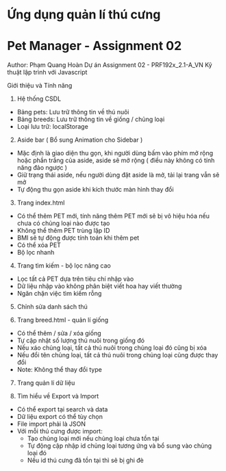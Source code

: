 # Ứng dụng quản lí thú cưng
# Pet Manager - Assignment 02

Author: Phạm Quang Hoàn
Dự án Assignment 02 - PRF192x_2.1-A_VN Kỹ thuật lập trình với Javascript

Giới thiệu và Tính năng
1. Hệ thống CSDL
- Bảng pets: Lưu trữ thông tin về thú nuôi
- Bảng breeds: Lưu trữ thông tin về giống / chủng loại
- Loại lưu trữ: localStorage

2. Aside bar ( Bổ sung Animation cho Sidebar )
- Mặc định là giao diện thu gọn, khi người dùng bấm vào phím mở rộng hoặc phần trắng của aside, aside sẽ mở rộng ( điều này không có tính năng đảo ngược )
- Giữ trạng thái aside, nếu người dùng đặt aside là mở, tải lại trang vẫn sẽ mở
- Tự động thu gọn aside khi kích thước màn hình thay đổi

3. Trang index.html
- Có thể thêm PET mới, tính năng thêm PET mới sẽ bị vô hiệu hóa nếu chưa có chủng loại nào được tạo
- Không thể thêm PET trùng lặp ID
- BMI sẽ tự động được tính toán khi thêm pet
- Có thể xóa PET
- Bộ lọc nhanh

4. Trang tìm kiếm - bộ lọc nâng cao
- Lọc tất cả PET dựa trên tiêu chí nhập vào
- Dữ liệu nhập vào không phân biệt viết hoa hay viết thường
- Ngăn chặn việc tìm kiếm rỗng

5. Chỉnh sửa danh sách thú

6. Trang breed.html - quản lí giống
- Có thể thêm / sửa / xóa giống
- Tự cập nhật số lượng thú nuôi trong giống đó
- Nếu xáo chủng loại, tất cả thú nuôi trong chủng loại đó cũng bị xóa
- Nếu đổi tên chủng loại, tất cả thú nuôi trong chủng loại cũng được thay đổi
- Note: Không thể thay đổi type

7. Trang quản lí dữ liệu

8. Tìm hiểu về Export và Import
- Có thể export tại search và data
- Dữ liệu export có thể tùy chọn
- File import phải là JSON
- Với mỗi thú cưng được import:
  + Tạo chủng loại mới nếu chủng loại chưa tồn tại
  + Tự động cập nhập id chủng loại tương ứng và bổ sung vào chủng loại đó
  + Nếu id thú cưng đã tồn tại thì sẽ bị ghi đè